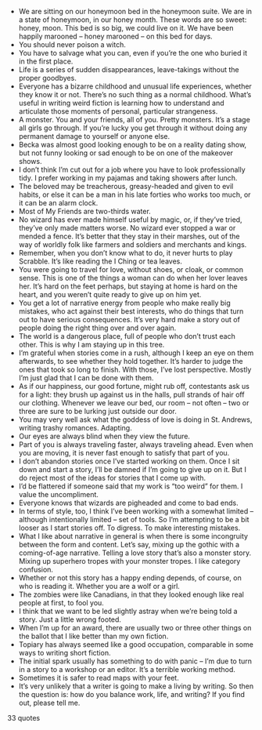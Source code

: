  - We are sitting on our honeymoon bed in the honeymoon suite. We are in a state of honeymoon, in our honey month. These words are so sweet: honey, moon. This bed is so big, we could live on it. We have been happily marooned – honey marooned – on this bed for days.
 - You should never poison a witch.
 - You have to salvage what you can, even if you’re the one who buried it in the first place.
 - Life is a series of sudden disappearances, leave-takings without the proper goodbyes.
 - Everyone has a bizarre childhood and unusual life experiences, whether they know it or not. There’s no such thing as a normal childhood. What’s useful in writing weird fiction is learning how to understand and articulate those moments of personal, particular strangeness.
 - A monster. You and your friends, all of you. Pretty monsters. It’s a stage all girls go through. If you’re lucky you get through it without doing any permanent damage to yourself or anyone else.
 - Becka was almost good looking enough to be on a reality dating show, but not funny looking or sad enough to be on one of the makeover shows.
 - I don’t think I’m cut out for a job where you have to look professionally tidy. I prefer working in my pajamas and taking showers after lunch.
 - The beloved may be treacherous, greasy-headed and given to evil habits, or else it can be a man in his late forties who works too much, or it can be an alarm clock.
 - Most of My Friends are two-thirds water.
 - No wizard has ever made himself useful by magic, or, if they’ve tried, they’ve only made matters worse. No wizard ever stopped a war or mended a fence. It’s better that they stay in their marshes, out of the way of worldly folk like farmers and soldiers and merchants and kings.
 - Remember, when you don’t know what to do, it never hurts to play Scrabble. It’s like reading the I Ching or tea leaves.
 - You were going to travel for love, without shoes, or cloak, or common sense. This is one of the things a woman can do when her lover leaves her. It’s hard on the feet perhaps, but staying at home is hard on the heart, and you weren’t quite ready to give up on him yet.
 - You get a lot of narrative energy from people who make really big mistakes, who act against their best interests, who do things that turn out to have serious consequences. It’s very hard make a story out of people doing the right thing over and over again.
 - The world is a dangerous place, full of people who don’t trust each other. This is why I am staying up in this tree.
 - I’m grateful when stories come in a rush, although I keep an eye on them afterwards, to see whether they hold together. It’s harder to judge the ones that took so long to finish. With those, I’ve lost perspective. Mostly I’m just glad that I can be done with them.
 - As if our happiness, our good fortune, might rub off, contestants ask us for a light: they brush up against us in the halls, pull strands of hair off our clothing. Whenever we leave our bed, our room – not often – two or three are sure to be lurking just outside our door.
 - You may very well ask what the goddess of love is doing in St. Andrews, writing trashy romances. Adapting.
 - Our eyes are always blind when they view the future.
 - Part of you is always traveling faster, always traveling ahead. Even when you are moving, it is never fast enough to satisfy that part of you.
 - I don’t abandon stories once I’ve started working on them. Once I sit down and start a story, I’ll be damned if I’m going to give up on it. But I do reject most of the ideas for stories that I come up with.
 - I’d be flattered if someone said that my work is “too weird” for them. I value the uncompliment.
 - Everyone knows that wizards are pigheaded and come to bad ends.
 - In terms of style, too, I think I’ve been working with a somewhat limited – although intentionally limited – set of tools. So I’m attempting to be a bit looser as I start stories off. To digress. To make interesting mistakes.
 - What I like about narrative in general is when there is some incongruity between the form and content. Let’s say, mixing up the gothic with a coming-of-age narrative. Telling a love story that’s also a monster story. Mixing up superhero tropes with your monster tropes. I like category confusion.
 - Whether or not this story has a happy ending depends, of course, on who is reading it. Whether you are a wolf or a girl.
 - The zombies were like Canadians, in that they looked enough like real people at first, to fool you.
 - I think that we want to be led slightly astray when we’re being told a story. Just a little wrong footed.
 - When I’m up for an award, there are usually two or three other things on the ballot that I like better than my own fiction.
 - Topiary has always seemed like a good occupation, comparable in some ways to writing short fiction.
 - The initial spark usually has something to do with panic – I’m due to turn in a story to a workshop or an editor. It’s a terrible working method.
 - Sometimes it is safer to read maps with your feet.
 - It’s very unlikely that a writer is going to make a living by writing. So then the question is: how do you balance work, life, and writing? If you find out, please tell me.

33 quotes
